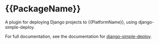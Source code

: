 # {{PackageName}}

A plugin for deploying Django projects to {{PlatformName}}, using django-simple-deploy.

For full documentation, see the documentation for [django-simple-deploy](https://django-simple-deploy.readthedocs.io/en/latest/).
